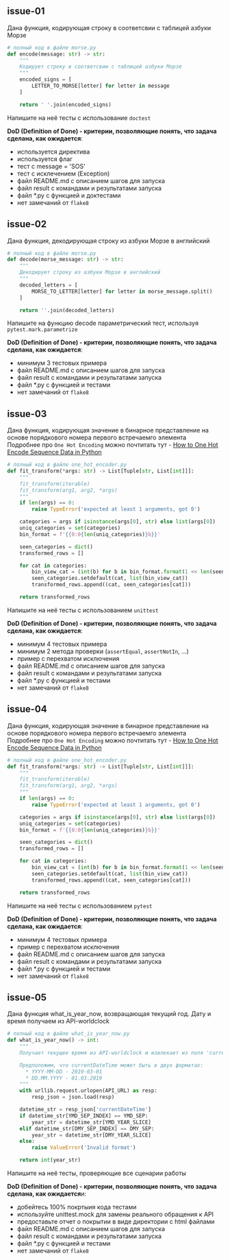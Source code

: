 ## issue-01
Дана функция, кодирующая строку в соответсвии с таблицей азбуки Морзе

```python
# полный код в файле morse.py
def encode(message: str) -> str:
    """
    Кодирует строку в соответсвии с таблицей азбуки Морзе
    """
    encoded_signs = [
        LETTER_TO_MORSE[letter] for letter in message
    ]

    return ' '.join(encoded_signs)
```

Напишите на неё тесты с использование `doctest`

**DoD (Definition of Done) - критерии, позволяющие понять, что задача сделана, как ожидается**:
* используется директива
* используется флаг
* тест с message = 'SOS'
* тест с исклечением (Exception)
* файл README.md с описанием шагов для запуска
* файл result с командами и результатами запуска
* файл *.py с функцией и доктестами
* нет замечаний от `flake8`

## issue-02
Дана функция, декодирующая строку из азбуки Морзе в английский

```python
# полный код в файле morse.py
def decode(morse_message: str) -> str:
    """
    Декодирует строку из азбуки Морзе в английский
    """
    decoded_letters = [
        MORSE_TO_LETTER[letter] for letter in morse_message.split()
    ]

    return ''.join(decoded_letters)
```

Напишите на функцию decode параметрический тест, используя `pytest.mark.parametrize`

**DoD (Definition of Done) - критерии, позволяющие понять, что задача сделана, как ожидается**:
* минимум 3 тестовых примера
* файл README.md с описанием шагов для запуска
* файл result с командами и результатами запуска
* файл *.py с функцией и тестами
* нет замечаний от `flake8`

## issue-03
Дана функция, кодирующая значение в бинарное представление на основе порядкового номера первого встречаемго элемента\
Подробнее про `One Hot Encoding` можно почтитать тут - [How to One Hot Encode Sequence Data in Python](https://machinelearningmastery.com/how-to-one-hot-encode-sequence-data-in-python/)

```python
# полный код в файле one_hot_encoder.py
def fit_transform(*args: str) -> List[Tuple[str, List[int]]]:
    """
    fit_transform(iterable)
    fit_transform(arg1, arg2, *args)
    """
    if len(args) == 0:
        raise TypeError('expected at least 1 arguments, got 0')

    categories = args if isinstance(args[0], str) else list(args[0])
    uniq_categories = set(categories)
    bin_format = f'{{0:0{len(uniq_categories)}b}}'

    seen_categories = dict()
    transformed_rows = []

    for cat in categories:
        bin_view_cat = (int(b) for b in bin_format.format(1 << len(seen_categories)))
        seen_categories.setdefault(cat, list(bin_view_cat))
        transformed_rows.append((cat, seen_categories[cat]))

    return transformed_rows
```

Напишите на неё тесты с использованием `unittest`

**DoD (Definition of Done) - критерии, позволяющие понять, что задача сделана, как ожидается**:
* минимум 4 тестовых примера
* минимум 2 метода проверки (`assertEqual`, `assertNotIn`, ...)
* пример с перехватом исключения
* файл README.md с описанием шагов для запуска
* файл result с командами и результатами запуска
* файл *.py с функцией и тестами
* нет замечаний от `flake8`

## issue-04
Дана функция, кодирующая значение в бинарное представление на основе порядкового номера первого встречаемго элемента\
Подробнее про `One Hot Encoding` можно почтитать тут - [How to One Hot Encode Sequence Data in Python](https://machinelearningmastery.com/how-to-one-hot-encode-sequence-data-in-python/)

```python
# полный код в файле one_hot_encoder.py
def fit_transform(*args: str) -> List[Tuple[str, List[int]]]:
    """
    fit_transform(iterable)
    fit_transform(arg1, arg2, *args)
    """
    if len(args) == 0:
        raise TypeError('expected at least 1 arguments, got 0')

    categories = args if isinstance(args[0], str) else list(args[0])
    uniq_categories = set(categories)
    bin_format = f'{{0:0{len(uniq_categories)}b}}'

    seen_categories = dict()
    transformed_rows = []

    for cat in categories:
        bin_view_cat = (int(b) for b in bin_format.format(1 << len(seen_categories)))
        seen_categories.setdefault(cat, list(bin_view_cat))
        transformed_rows.append((cat, seen_categories[cat]))

    return transformed_rows
```

Напишите на неё тесты с использованием `pytest`

**DoD (Definition of Done) - критерии, позволяющие понять, что задача сделана, как ожидается**:
* минимум 4 тестовых примера
* пример с перехватом исключения
* файл README.md с описанием шагов для запуска
* файл result с командами и результатами запуска
* файл *.py с функцией и тестами
* нет замечаний от `flake8`

## issue-05
Дана функция what_is_year_now, возвращающая текущий год. Дату и время получаем из API-worldclock

```python
# полный код в файле what_is_year_now.py
def what_is_year_now() -> int:
    """
    Получает текущее время из API-worldclock и извлекает из поля 'currentDateTime' год

    Предположим, что currentDateTime может быть в двух форматах:
      * YYYY-MM-DD - 2019-03-01
      * DD.MM.YYYY - 01.03.2019
    """
    with urllib.request.urlopen(API_URL) as resp:
        resp_json = json.load(resp)

    datetime_str = resp_json['currentDateTime']
    if datetime_str[YMD_SEP_INDEX] == YMD_SEP:
        year_str = datetime_str[YMD_YEAR_SLICE]
    elif datetime_str[DMY_SEP_INDEX] == DMY_SEP:
        year_str = datetime_str[DMY_YEAR_SLICE]
    else:
        raise ValueError('Invalid format')

    return int(year_str)
```

Напишите на неё тесты, проверяющие все сценарии работы

**DoD (Definition of Done) - критерии, позволяющие понять, что задача сделана, как ожидается**и:
* добейтесь 100% покртыия кода тестами
* используйте unittest.mock для замены реального обращения к API
* предоставьте отчет о покрытии в виде директории с html файлами
* файл README.md с описанием шагов для запуска
* файл result с командами и результатами запуска
* файл *.py с функцией и тестами
* нет замечаний от `flake8`
